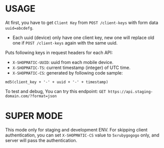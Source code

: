 # USAGE

At first, you have to get `Client Key` from `POST /client-keys` with form data `uuid=abcdefg`.

  - Each uuid (device) only have one client key, new one will replace old one if `POST /client-keys` again with the same uuid.

Puts following keys in request headers for each API:

- `X-SHOPMATIC-UUID`: uuid from each mobile device.
- `X-SHOPMATIC-TS`: current timestamp (integer) of UTC time.
- `X-SHOPMATIC-CS`: generated by following code sample:

```
md5(client_key + '-' + uuid + '-' + timestamp)
```

To test and debug, You can try this endpoint:
`GET https://api.staging-domain.com/?format=json`

# SUPER MODE

This mode only for staging and development ENV.
For skipping client authentication, you can set `X-SHOPMATIC-CS` value to `5xrubygogogo` only, and server will pass the authentication.
